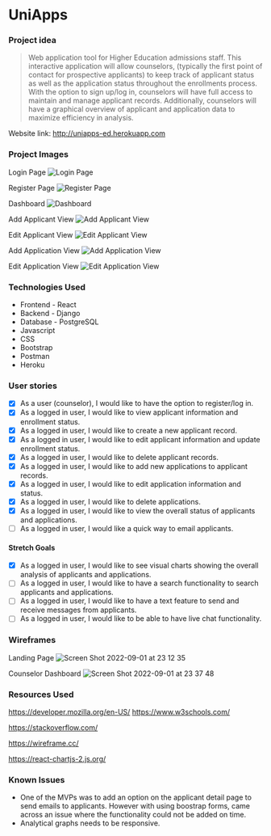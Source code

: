 # UniApps
### Project idea 
>Web application tool for Higher Education admissions staff. This interactive application will allow counselors, (typically the first point of contact for prospective applicants) to keep track of applicant status as well as the application status throughout the enrollments process. With the option to sign up/log in, counselors will have full access to maintain and manage applicant records. Additionally, counselors will have a graphical overview of applicant and application data to maximize efficiency in analysis. 

Website link: http://uniapps-ed.herokuapp.com

### Project Images 
Login Page
![Login Page](/src/assets/project-images/1_login.png)

Register Page
![Register Page](/src/assets/project-images/2_register.png)

Dashboard 
![Dashboard](/src/assets/project-images/3_dashboard.png)

Add Applicant View
![Add Applicant View](/src/assets/project-images/4_add_applicant.png)

Edit Applicant View
![Edit Applicant View](/src/assets/project-images/5_edit_applicant.png)

Add Application View
![Add Application View](/src/assets/project-images/6_add_application.png)

Edit Application View
![Edit Application View](/src/assets/project-images/7_edit_application.png)

### Technologies Used
- Frontend - React
- Backend - Django 
- Database - PostgreSQL
- Javascript
- CSS
- Bootstrap
- Postman 
- Heroku 
### User stories
- [x] As a user (counselor), I would like to have the option to register/log in.
- [x] As a logged in user, I would like to view applicant information and enrollment status.
- [x] As a logged in user, I would like to create a new applicant record.
- [x] As a logged in user, I would like to edit applicant information and update enrollment status.
- [x] As a logged in user, I would like to delete applicant records.
- [x] As a logged in user, I would like to add new applications to applicant records.
- [x] As a logged in user, I would like to edit application information and status.
- [x] As a logged in user, I would like to delete applications.
- [x] As a logged in user, I would like to view the overall status of applicants and applications.
- [ ] As a logged in user, I would like a quick way to email applicants.

#### Stretch Goals

- [x] As a logged in user, I would like to see visual charts showing the overall analysis of applicants and applications.
- [ ] As a logged in user, I would like to have a search functionality to search applicants and applications. 
- [ ] As a logged in user, I would like to have a text feature to send and receive messages from applicants.
- [ ] As a logged in user, I would like to be able to have live chat functionality.

### Wireframes

Landing Page
![Screen Shot 2022-09-01 at 23 12 35](https://media.git.generalassemb.ly/user/41660/files/662d5f12-2aa0-43ac-82da-ed97e9a42f74)

Counselor Dashboard 
![Screen Shot 2022-09-01 at 23 37 48](https://media.git.generalassemb.ly/user/41660/files/2e624e1c-ab5c-43e7-aa60-797509851f61)

### Resources Used 
https://developer.mozilla.org/en-US/
https://www.w3schools.com/

https://stackoverflow.com/

https://wireframe.cc/

https://react-chartjs-2.js.org/

### Known Issues
- One of the MVPs was to add an option on the applicant detail page to send emails to applicants. However with using boostrap forms, came across an issue where the functionality could not be added on time. 
- Analytical graphs needs to be responsive. 
